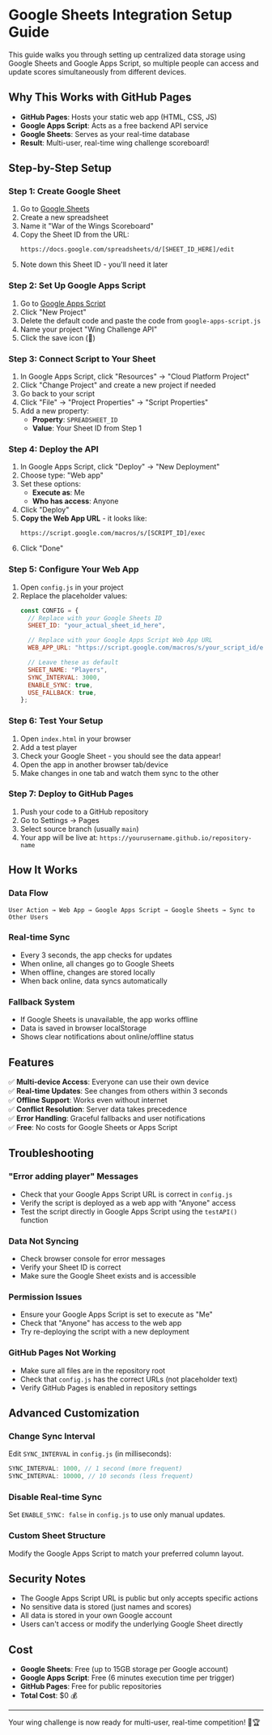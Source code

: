 # Google Sheets Integration Setup Guide

This guide walks you through setting up centralized data storage using Google Sheets and Google Apps Script, so multiple people can access and update scores simultaneously from different devices.

## **Why This Works with GitHub Pages**

- **GitHub Pages**: Hosts your static web app (HTML, CSS, JS)
- **Google Apps Script**: Acts as a free backend API service
- **Google Sheets**: Serves as your real-time database
- **Result**: Multi-user, real-time wing challenge scoreboard!

## **Step-by-Step Setup**

### **Step 1: Create Google Sheet**

1. Go to [Google Sheets](https://sheets.google.com)
2. Create a new spreadsheet
3. Name it "War of the Wings Scoreboard"
4. Copy the Sheet ID from the URL:
   ```
   https://docs.google.com/spreadsheets/d/[SHEET_ID_HERE]/edit
   ```
5. Note down this Sheet ID - you'll need it later

### **Step 2: Set Up Google Apps Script**

1. Go to [Google Apps Script](https://script.google.com)
2. Click "New Project"
3. Delete the default code and paste the code from `google-apps-script.js`
4. Name your project "Wing Challenge API"
5. Click the save icon (💾)

### **Step 3: Connect Script to Your Sheet**

1. In Google Apps Script, click "Resources" → "Cloud Platform Project"
2. Click "Change Project" and create a new project if needed
3. Go back to your script
4. Click "File" → "Project Properties" → "Script Properties"
5. Add a new property:
   - **Property**: `SPREADSHEET_ID`
   - **Value**: Your Sheet ID from Step 1

### **Step 4: Deploy the API**

1. In Google Apps Script, click "Deploy" → "New Deployment"
2. Choose type: "Web app"
3. Set these options:
   - **Execute as**: Me
   - **Who has access**: Anyone
4. Click "Deploy"
5. **Copy the Web App URL** - it looks like:
   ```
   https://script.google.com/macros/s/[SCRIPT_ID]/exec
   ```
6. Click "Done"

### **Step 5: Configure Your Web App**

1. Open `config.js` in your project
2. Replace the placeholder values:
   ```javascript
   const CONFIG = {
     // Replace with your Google Sheets ID
     SHEET_ID: "your_actual_sheet_id_here",

     // Replace with your Google Apps Script Web App URL
     WEB_APP_URL: "https://script.google.com/macros/s/your_script_id/exec",

     // Leave these as default
     SHEET_NAME: "Players",
     SYNC_INTERVAL: 3000,
     ENABLE_SYNC: true,
     USE_FALLBACK: true,
   };
   ```

### **Step 6: Test Your Setup**

1. Open `index.html` in your browser
2. Add a test player
3. Check your Google Sheet - you should see the data appear!
4. Open the app in another browser tab/device
5. Make changes in one tab and watch them sync to the other

### **Step 7: Deploy to GitHub Pages**

1. Push your code to a GitHub repository
2. Go to Settings → Pages
3. Select source branch (usually `main`)
4. Your app will be live at: `https://yourusername.github.io/repository-name`

## **How It Works**

### **Data Flow**

```
User Action → Web App → Google Apps Script → Google Sheets → Sync to Other Users
```

### **Real-time Sync**

- Every 3 seconds, the app checks for updates
- When online, all changes go to Google Sheets
- When offline, changes are stored locally
- When back online, data syncs automatically

### **Fallback System**

- If Google Sheets is unavailable, the app works offline
- Data is saved in browser localStorage
- Shows clear notifications about online/offline status

## **Features**

✅ **Multi-device Access**: Everyone can use their own device  
✅ **Real-time Updates**: See changes from others within 3 seconds  
✅ **Offline Support**: Works even without internet  
✅ **Conflict Resolution**: Server data takes precedence  
✅ **Error Handling**: Graceful fallbacks and user notifications  
✅ **Free**: No costs for Google Sheets or Apps Script

## **Troubleshooting**

### **"Error adding player" Messages**

- Check that your Google Apps Script URL is correct in `config.js`
- Verify the script is deployed as a web app with "Anyone" access
- Test the script directly in Google Apps Script using the `testAPI()` function

### **Data Not Syncing**

- Check browser console for error messages
- Verify your Sheet ID is correct
- Make sure the Google Sheet exists and is accessible

### **Permission Issues**

- Ensure your Google Apps Script is set to execute as "Me"
- Check that "Anyone" has access to the web app
- Try re-deploying the script with a new deployment

### **GitHub Pages Not Working**

- Make sure all files are in the repository root
- Check that `config.js` has the correct URLs (not placeholder text)
- Verify GitHub Pages is enabled in repository settings

## **Advanced Customization**

### **Change Sync Interval**

Edit `SYNC_INTERVAL` in `config.js` (in milliseconds):

```javascript
SYNC_INTERVAL: 1000, // 1 second (more frequent)
SYNC_INTERVAL: 10000, // 10 seconds (less frequent)
```

### **Disable Real-time Sync**

Set `ENABLE_SYNC: false` in `config.js` to use only manual updates.

### **Custom Sheet Structure**

Modify the Google Apps Script to match your preferred column layout.

## **Security Notes**

- The Google Apps Script URL is public but only accepts specific actions
- No sensitive data is stored (just names and scores)
- All data is stored in your own Google account
- Users can't access or modify the underlying Google Sheet directly

## **Cost**

- **Google Sheets**: Free (up to 15GB storage per Google account)
- **Google Apps Script**: Free (6 minutes execution time per trigger)
- **GitHub Pages**: Free for public repositories
- **Total Cost**: $0 💰

---

Your wing challenge is now ready for multi-user, real-time competition! 🍗🏆
